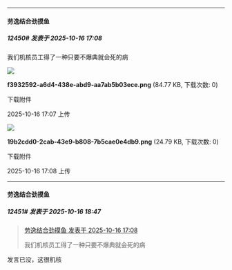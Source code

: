 ﻿
*****

####  劳逸结合劲摸鱼  
##### 12450#       发表于 2025-10-16 17:08

我们机核员工得了一种只要不爆典就会死的病

<img src="https://img.stage1st.com/forum/202510/16/170741zld22yl6jnxp2d06.png" referrerpolicy="no-referrer">

<strong>f3932592-a6d4-438e-abd9-aa7ab5b03ece.png</strong> (84.77 KB, 下载次数: 0)

下载附件

2025-10-16 17:07 上传

<img src="https://img.stage1st.com/forum/202510/16/170812pahzcixujcshcuyy.png" referrerpolicy="no-referrer">

<strong>19b2cdd0-2cab-43e9-b808-7b5cae0e4db9.png</strong> (24.79 KB, 下载次数: 0)

下载附件

2025-10-16 17:08 上传


*****

####  劳逸结合劲摸鱼  
##### 12451#       发表于 2025-10-16 18:47

<blockquote><a href="httphttps://stage1st.com/2b/forum.php?mod=redirect&amp;goto=findpost&amp;pid=68580283&amp;ptid=1556697" target="_blank">劳逸结合劲摸鱼 发表于 2025-10-16 17:08</a>

我们机核员工得了一种只要不爆典就会死的病</blockquote>
发言已没，这很机核

